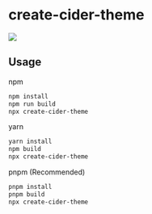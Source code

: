 # create-cider-theme
<img src="https://img.shields.io/github/package-json/v/ciderapp/create-cider-theme">

## Usage
npm
```bash
npm install
npm run build
npx create-cider-theme
```
yarn
```bash
yarn install
npm build
npx create-cider-theme
```
pnpm (Recommended)
```bash
pnpm install
pnpm build
npx create-cider-theme
```

